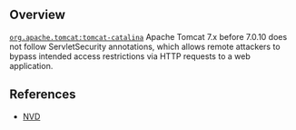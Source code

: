 ## Overview
[`org.apache.tomcat:tomcat-catalina`](http://search.maven.org/#search%7Cga%7C1%7Ca%3A%22tomcat-catalina%22)
Apache Tomcat 7.x before 7.0.10 does not follow ServletSecurity annotations, which allows remote attackers to bypass intended access restrictions via HTTP requests to a web application.

## References
- [NVD](https://web.nvd.nist.gov/view/vuln/detail?vulnId=CVE-2011-1088)